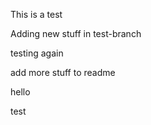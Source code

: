 This is a test

Adding new stuff in test-branch

testing again

add more stuff to readme

hello

test
